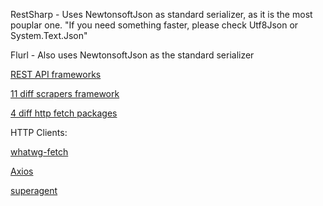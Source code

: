 RestSharp - 
Uses NewtonsoftJson as standard serializer, as it is the most pouplar one. "If you need something faster, please check Utf8Json or System.Text.Json"

Flurl - 
Also uses NewtonsoftJson as the standard serializer


[REST API frameworks](https://nordicapis.com/8-open-source-frameworks-for-building-apis-in-python/)

[11 diff scrapers framework](https://geekflare.com/web-scraping-frameworks/)

[4 diff http fetch packages](https://npmcompare.com/compare/axios,fetch,request,superagent)



HTTP Clients:

[whatwg-fetch](https://www.npmjs.com/package/whatwg-fetch)

[Axios](https://github.com/axios/axios)

[superagent](https://www.npmjs.com/package/superagent)

